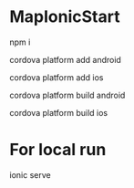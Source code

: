 # MapIonicStart
npm i

cordova platform add android

cordova platform add ios

cordova platform build android

cordova platform build ios

# For local run
ionic serve
